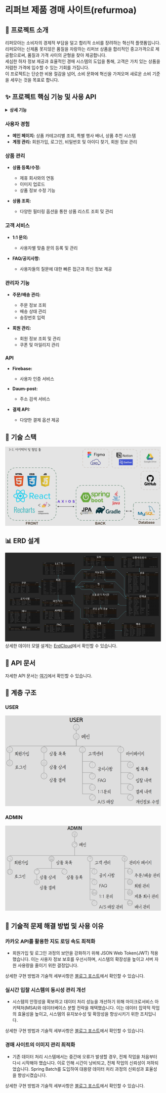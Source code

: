 
# 리퍼브 제품 경매 사이트(refurmoa)

## 🚀 프로젝트 소개
리퍼모아는 소비자의 경제적 부담을 덜고 합리적 소비를 장려하는 혁신적 플랫폼입니다.<br> 
리퍼모아는 신제품 못지않은 품질을 자랑하는 리퍼브 상품을 합리적인 중고가격으로 제공함으로써, 품질과 가격 사이의 균형을 찾아 제공합니다.<br>
세심한 하자 정보 제공과 효율적인 경매 시스템의 도입을 통해, 고객은 가치 있는 상품을 저렴한 가격에 입수할 수 있는 기회를 가집니다.<br>
이 프로젝트는 단순한 비용 절감을 넘어, 소비 문화에 혁신을 가져오며 새로운 소비 기준을 세우는 것을 목표로 합니다.


## ✨ 프로젝트 핵심 기능 및 사용 API
<details>
  <summary><b>상세 기능</b></summary>

![img.png](img.png)
![img_1.png](img_1.png)
</details>

### 사용자 경험

- **메인 페이지:** 상품 카테고리별 조회, 특별 행사 배너, 상품 추천 시스템
- **계정 관리:** 회원가입, 로그인, 비밀번호 및 아이디 찾기, 회원 정보 관리

### 상품 관리

- **상품 등록/수정:**
  - 제휴 회사와의 연동
  - 이미지 업로드
  - 상품 정보 수정 기능

- **상품 조회:**
  - 다양한 필터링 옵션을 통한 상품 리스트 조회 및 관리

### 고객 서비스

- **1:1 문의:**
  - 사용자별 맞춤 문의 등록 및 관리

- **FAQ/공지사항:**
  - 사용자들의 질문에 대한 빠른 접근과 최신 정보 제공

### 관리자 기능

- **주문/배송 관리:**
  - 주문 정보 조회
  - 배송 상태 관리
  - 송장번호 입력

- **회원 관리:**
  - 회원 정보 조회 및 관리
  - 쿠폰 및 마일리지 관리

### API

- **Firebase:**
  - 사용자 인증 서비스

- **Daum-post:**
  - 주소 검색 서비스

- **결제 API:**
  - 다양한 결제 옵션 제공


## 🔧 기술 스택
![img_5.png](img_5.png)


[//]: # (## 🌟 시작하기 작성하기 )

[//]: # ()
[//]: # (### 전제 조건 작성하기 )

[//]: # (- JDK 17 이상 설치)

[//]: # (- Docker 및 Docker Compose 설치)

[//]: # ()
[//]: # (### 설치 방법 작성하기)

[//]: # (```bash)

[//]: # (# 소스 코드 클론하기)

[//]: # (git clone https://github.com/choihyunjun123/stock-talk)

[//]: # ()
[//]: # (# Docker Compose를 사용하여 필요한 서비스 실행하기)

[//]: # (cd [프로젝트 디렉토리])

[//]: # (docker-compose up -d)

[//]: # ()
[//]: # (# 애플리케이션 빌드 및 실행)

[//]: # (./gradlew build clean)

[//]: # (./gradlew bootRun)

[//]: # (```)

## 📊 ERD 설계
![img_2.png](img_2.png)
상세한 데이터 모델 설계는 [ErdCloud](https://www.erdcloud.com/d/59sx58tdeKQKypHxi)에서 확인할 수 있습니다.

## 🔨 API 문서
자세한 API 문서는 [여기](https://jjunys.notion.site/API-1d1ae31ea0ee43a392e36e31eef4d4a5?pvs=4)에서 확인할 수 있습니다.

## 🌁 계층 구조

### USER
![img_3.png](img_3.png)

### ADMIN
![img_4.png](img_4.png)

## 📝 기술적 문제 해결 방법 및 사용 이유

### 카카오 API를 활용한 지도 로딩 속도 최적화

- 회원가입 및 로그인 과정의 보안을 강화하기 위해 JSON Web Token(JWT) 적용했습니다.
  이는 사용자 정보 보호를 우선시하며, 시스템의 확장성을 높이고 서버 자원 사용량을 줄이기 위한 결정입니다.

상세한 구현 방법과 기술적 세부사항은 [블로그 포스트]()에서 확인할 수 있습니다.

### 실시간 입찰 시스템의 동시성 관리 개선

- 시스템의 안정성을 확보하고 데이터 처리 성능을 개선하기 위해 마이크로서비스 아키텍처(MSA)와 데이터베이스 분할 전략을 채택했습니다.
  이는 데이터 집약적 작업의 효율성을 높이고, 시스템의 유지보수성 및 확장성을 향상시키기 위한 조치입니다.

상세한 구현 방법과 기술적 세부사항은 [블로그 포스트]()에서 확인할 수 있습니다.

### 경매 사이트의 이미지 관리 최적화

- 기존 데이터 처리 시스템에서는 중간에 오류가 발생할 경우, 전체 작업을 처음부터 다시 시작해야 했습니다.
  이로 인해 시간이 낭비되고, 전체 작업의 신뢰성이 저하되었습니다. Spring Batch를 도입하여 대용량 데이터 처리 과정의 신뢰성과 효율성을 향상시켰습니다.

상세한 구현 방법과 기술적 세부사항은 [블로그 포스트]()에서 확인할 수 있습니다.

